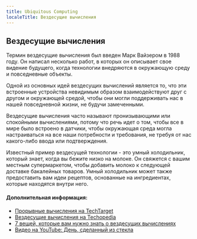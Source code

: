 ```yaml
---
title: Ubiquitous Computing
localeTitle: Вездесущие вычисления
---
```

## Вездесущие вычисления

Термин вездесущие вычисления был введен Марк Вайзером в 1988 году. Он написал несколько работ, в которых он описывает свое видение будущего, когда технологии внедряются в окружающую среду и повседневные объекты.

Одной из основных идей вездесущих вычислений является то, что эти встроенные устройства невидимым образом взаимодействуют друг с другом и окружающей средой, чтобы они могли поддерживать нас в нашей повседневной жизни, не будучи замеченными.

Вездесущие вычисления часто называют пронизывающими или спокойными вычислениями, потому что речь идет о том, чтобы все в мире было встроено в датчики, чтобы окружающая среда могла настраиваться на все наши потребности и требования, не требуя от нас какого-либо ввода или подтверждения.

Известный пример вездесущей технологии - это умный холодильник, который знает, когда вы бежите низко на молоке. Он свяжется с вашим местным супермаркетом, чтобы добавить молоко к следующей доставке бакалейных товаров. Умный холодильник может также предоставить вам идеи рецептов, основанные на ингредиентах, которые находятся внутри него.

#### Дополнительная информация:

*   [Прорывные вычисления на TechTarget](http://internetofthingsagenda.techtarget.com/definition/pervasive-computing-ubiquitous-computing)
*   [Вездесущие вычисления на Techopedia](https://www.techopedia.com/definition/22702/ubiquitous-computing)
*   [7 вещей, которые вам нужно знать о вездесущих вычислениях](http://www.monitis.com/blog/top-7-things-you-need-to-know-about-ubiquitous-computing/)
*   [Видео на YouTube: День, сделанный из стекла](https://youtu.be/jZkHpNnXLB0)